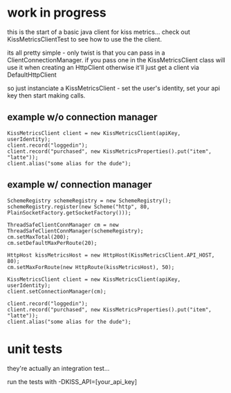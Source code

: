 # work in progress

this is the start of a basic java client for kiss metrics...
check out KissMetricsClientTest to see how to use the the client.

its all pretty simple - only twist is that you can pass in a ClientConnectionManager.
if you pass one in the KissMetricsClient class will use it when creating an HttpClient otherwise it'll just
get a client via DefaultHttpClient

so just instanciate a KissMetricsClient - set the user's identity, set your api key then start making calls.

## example w/o connection manager
    KissMetricsClient client = new KissMetricsClient(apiKey, userIdentity);
    client.record("loggedin");
    client.record("purchased", new KissMetricsProperties().put("item", "latte"));
    client.alias("some alias for the dude");

## example w/ connection manager
    SchemeRegistry schemeRegistry = new SchemeRegistry();
    schemeRegistry.register(new Scheme("http", 80, PlainSocketFactory.getSocketFactory()));

    ThreadSafeClientConnManager cm = new ThreadSafeClientConnManager(schemeRegistry);
    cm.setMaxTotal(200);
    cm.setDefaultMaxPerRoute(20);

    HttpHost kissMetricsHost = new HttpHost(KissMetricsClient.API_HOST, 80);
    cm.setMaxForRoute(new HttpRoute(kissMetricsHost), 50);

    KissMetricsClient client = new KissMetricsClient(apiKey, userIdentity);
    client.setConnectionManager(cm);

    client.record("loggedin");
    client.record("purchased", new KissMetricsProperties().put("item", "latte"));
    client.alias("some alias for the dude");

# unit tests

they're actually an integration test...

run the tests with -DKISS_API=[your_api_key]